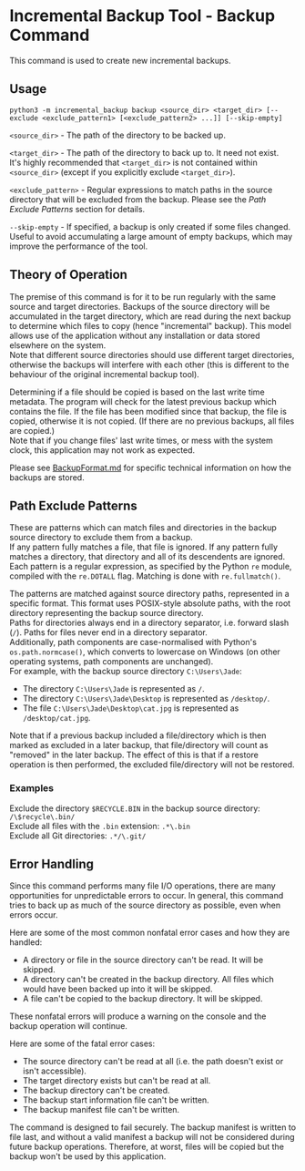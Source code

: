 # Incremental Backup Tool - Backup Command

This command is used to create new incremental backups.

## Usage

```
python3 -m incremental_backup backup <source_dir> <target_dir> [--exclude <exclude_pattern1> [<exclude_pattern2> ...]] [--skip-empty]
```

`<source_dir>` - The path of the directory to be backed up.

`<target_dir>` - The path of the directory to back up to. It need not exist.  
It's highly recommended that `<target_dir>` is not contained within `<source_dir>` (except if you explicitly exclude `<target_dir>`).

`<exclude_pattern>` - Regular expressions to match paths in the source directory that will be excluded from the backup.
Please see the _Path Exclude Patterns_ section for details.

`--skip-empty` - If specified, a backup is only created if some files changed.
Useful to avoid accumulating a large amount of empty backups, which may improve the performance of the tool.

## Theory of Operation

The premise of this command is for it to be run regularly with the same source and target directories.
Backups of the source directory will be accumulated in the target directory, which are read during the next backup to determine which files to copy (hence "incremental" backup).
This model allows use of the application without any installation or data stored elsewhere on the system.  
Note that different source directories should use different target directories, otherwise the backups will interfere with each other (this is different to the behaviour of the original incremental backup tool).

Determining if a file should be copied is based on the last write time metadata.
The program will check for the latest previous backup which contains the file.
If the file has been modified since that backup, the file is copied, otherwise it is not copied. (If there are no previous backups, all files are copied.)  
Note that if you change files' last write times, or mess with the system clock, this application may not work as expected.

Please see [BackupFormat.md](BackupFormat.md) for specific technical information on how the backups are stored.

## Path Exclude Patterns

These are patterns which can match files and directories in the backup source directory to exclude them from a backup.  
If any pattern fully matches a file, that file is ignored. If any pattern fully matches a directory, that directory and all of its descendents are ignored.  
Each pattern is a regular expression, as specified by the Python `re` module, compiled with the `re.DOTALL` flag. Matching is done with `re.fullmatch()`.  

The patterns are matched against source directory paths, represented in a specific format.
This format uses POSIX-style absolute paths, with the root directory representing the backup source directory.  
Paths for directories always end in a directory separator, i.e. forward slash (`/`). Paths for files never end in a directory separator.  
Additionally, path components are case-normalised with Python's `os.path.normcase()`, which converts to lowercase on Windows (on other operating systems, path components are unchanged).  
For example, with the backup source directory `C:\Users\Jade`:

- The directory `C:\Users\Jade` is represented as `/`.
- The directory `C:\Users\Jade\Desktop` is represented as `/desktop/`.
- The file `C:\Users\Jade\Desktop\cat.jpg` is represented as `/desktop/cat.jpg`.

Note that if a previous backup included a file/directory which is then marked as excluded in a later backup, that file/directory will count as "removed" in the later backup.
The effect of this is that if a restore operation is then performed, the excluded file/directory will not be restored.

### Examples

Exclude the directory `$RECYCLE.BIN` in the backup source directory: `/\$recycle\.bin/`  
Exclude all files with the `.bin` extension: `.*\.bin`  
Exclude all Git directories: `.*/\.git/`

## Error Handling

Since this command performs many file I/O operations, there are many opportunities for unpredictable errors to occur.
In general, this command tries to back up as much of the source directory as possible, even when errors occur.  

Here are some of the most common nonfatal error cases and how they are handled:

- A directory or file in the source directory can't be read. It will be skipped.
- A directory can't be created in the backup directory. All files which would have been backed up into it will be skipped.
- A file can't be copied to the backup directory. It will be skipped.

These nonfatal errors will produce a warning on the console and the backup operation will continue.

Here are some of the fatal error cases:

- The source directory can't be read at all (i.e. the path doesn't exist or isn't accessible).
- The target directory exists but can't be read at all.
- The backup directory can't be created.
- The backup start information file can't be written.
- The backup manifest file can't be written.

The command is designed to fail securely.
The backup manifest is written to file last, and without a valid manifest a backup will not be considered during future backup operations.
Therefore, at worst, files will be copied but the backup won't be used by this application.
